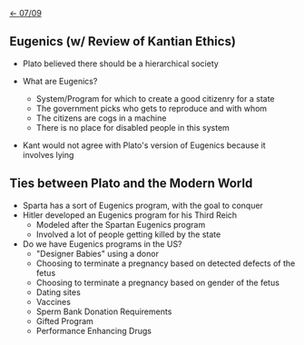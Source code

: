 [\<- 07/09](07-09.md)

## Eugenics (w/ Review of Kantian Ethics)

- Plato believed there should be a hierarchical society
- What are Eugenics?
	- System/Program for which to create a good citizenry for a state
	- The government picks who gets to reproduce and with whom
	- The citizens are cogs in a machine
	- There is no place for disabled people in this system

- Kant would not agree with Plato's version of Eugenics because it involves lying

## Ties between Plato and the Modern World

- Sparta has a sort of Eugenics program, with the goal to conquer
- Hitler developed an Eugenics program for his Third Reich
	- Modeled after the Spartan Eugenics program
	- Involved a lot of people getting killed by the state
- Do we have Eugenics programs in the US?
	- "Designer Babies" using a donor
	- Choosing to terminate a pregnancy based on detected defects of the fetus
	- Choosing to terminate a pregnancy based on gender of the fetus
	- Dating sites
	- Vaccines
	- Sperm Bank Donation Requirements
	- Gifted Program
	- Performance Enhancing Drugs
